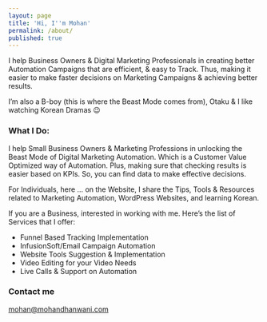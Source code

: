 ```yaml
---
layout: page
title: 'Hi, I''m Mohan'
permalink: /about/
published: true
---
```


I help Business Owners & Digital Marketing Professionals in creating better Automation Campaigns that are efficient, & easy to Track. Thus, making it easier to make faster decisions on Marketing Campaigns & achieving better results.

I’m also a B-boy (this is where the Beast Mode comes from), Otaku & I like watching Korean Dramas 😉

### What I Do:

I help Small Business Owners & Marketing Professions in unlocking the Beast Mode of Digital Marketing Automation. Which is a Customer Value Optimized way of Automation. Plus, making sure that checking results is easier based on KPIs. So, you can find data to make effective decisions.

For Individuals, here … on the Website, I share the Tips, Tools & Resources related to Marketing Automation, WordPress Websites, and learning Korean.

If you are a Business, interested in working with me. Here’s the list of Services that I offer:

- Funnel Based Tracking Implementation
- InfusionSoft/Email Campaign Automation
- Website Tools Suggestion & Implementation
- Video Editing for your Video Needs
- Live Calls & Support on Automation

### Contact me

[mohan@mohandhanwani.com](mailto:mohan@mohandhanwani.com)
